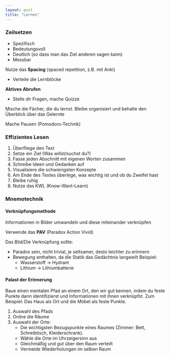 ```yaml
---
layout: post
title: "Lernen"
---
```

### Zeilsetzen  
   
- Spezifisch
- Bedeutungsvoll
- Deutlich (so dass man das Ziel anderen sagen kann)
- Messbar
  
Nutze das **Spacing** (spaced repetition, z.B. mit Anki)
- Verteile die Lernblöcke

**Aktives Abrufen**
- Stelle dir Fragen, mache Quizze

Mische die Fächer, die du lernst.
Bleibe organisiert und behalte den Überblick über das Gelernte
    
Mache Pausen (Pomodoro-Technik)

### Effizientes Lesen

1. Überfliege den Text
2. Setze ein Ziel (Was willst/suchst du?)
3. Fasse jeden Abschnitt mit eigenen Worten zusammen
4. Schreibe Ideen und Gedanken auf
5. Visualisiere die schwierigsten Konzepte
6. Am Ende des Textes überlege, was wichtig ist und ob du Zweifel hast
7. Bleibe ruhig
8. Nutze das KWL (Know-Want-Learn)

### Mnemotechnik
#### Verknüpfungsmethode
Informationen in Bilder umwandeln und diese miteinander verknüpfen

Verwende das **PAV** (Paradox Action Vivid)

Das Bild/Die Verknüpfung sollte:
- Paradox sein, nicht trivial, je seltsamer, desto leichter zu erinnern
- Bewegung enthalten, da die Statik das Gedächtnis langweilt
    Beispiel:
    - Wasserstoff → Hydrant
    - Lithium → Lithiumbatterie

#### Palast der Erinnerung
Baue einen mentalen Pfad an einem Ort, den wir gut kennen, indem du feste Punkte darin identifizierst und Informationen mit ihnen verknüpfst. Zum Beispiel: Das Haus als Ort und die Möbel als feste Punkte.
1. Auswahl des Pfads
2. Ordne die Räume
3. Auswahl der Orte:
    - Die wichtigsten Bezugspunkte eines Raumes (Zimmer: Bett, Schreibtisch, Kleiderschrank).
    - Wähle die Orte im Uhrzeigersinn aus
    - Gleichmäßig und gut über den Raum verteilt
    - Vermeide Wiederholungen im selben Raum

